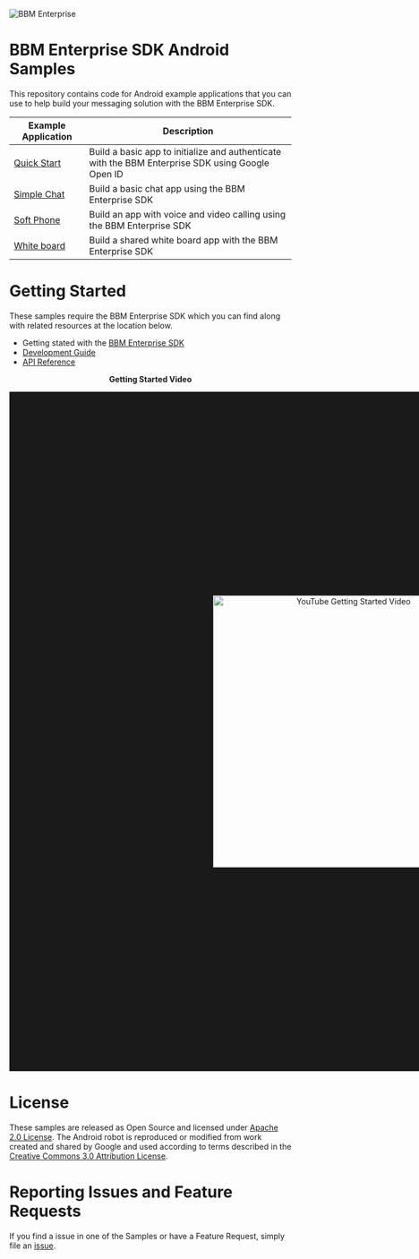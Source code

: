![BBM Enterprise](http://help.blackberry.com/resources/images/products/enterprise-bbm-sdk.png)

# BBM Enterprise SDK Android Samples

This repository contains code for Android example applications that you can use to help build your messaging solution with the BBM Enterprise SDK.


| Example Application                      | Description                              |
| ---------------------------------------- | ---------------------------------------- |
| [Quick Start](https://developer.blackberry.com/files/bbm-enterprise/documents/guide/html/examples/android/QuickStart/README.html)      | Build a basic app to initialize and authenticate with the BBM Enterprise SDK using Google Open ID |
| [Simple Chat](https://developer.blackberry.com/files/bbm-enterprise/documents/guide/html/examples/android/SimpleChat/README.html)      | Build a basic chat app using the BBM Enterprise SDK |
| [Soft Phone](https://developer.blackberry.com/files/bbm-enterprise/documents/guide/html/examples/android/SoftPhone/README.html) |	Build an app with voice and video calling using the BBM Enterprise SDK|
| [White board](https://developer.blackberry.com/files/bbm-enterprise/documents/guide/html/examples/android/Whiteboard/README.html) |	Build a shared white board app with the BBM Enterprise SDK | 

# Getting Started

These samples require the BBM Enterprise SDK which you can find along with related resources at the location below.
    
* Getting stated with the [BBM Enterprise SDK](https://developers.blackberry.com/us/en/products/blackberry-bbm-enterprise-sdk.html)
* [Development Guide](https://developer.blackberry.com/files/bbm-enterprise/documents/guide/html/index.html)
* [API Reference](https://developer.blackberry.com/files/bbm-enterprise/documents/guide/reference/android/index.html)

<p align="center">
 <b>Getting Started Video</b>
</p>
<p align="center">
    <a href="http://www.youtube.com/watch?feature=player_embedded&v=ByKqCtcLMZ0"
      target="_blank"><img src="http://img.youtube.com/vi/ByKqCtcLMZ0/0.jpg" 
      alt="YouTube Getting Started Video" width="486" height="" border="364"/></a>
</p>

# License

These samples are released as Open Source and licensed under [Apache 2.0 License](http://www.apache.org/licenses/LICENSE-2.0.html).  The Android robot is reproduced or modified from work created and shared by Google and used according to terms described in the [Creative Commons 3.0 Attribution License](https://creativecommons.org/licenses/by/3.0/).

# Reporting Issues and Feature Requests

If you find a issue in one of the Samples or have a Feature Request, simply file an [issue](https://github.com/blackberry/bbme-sdk-android-samples/issues).

